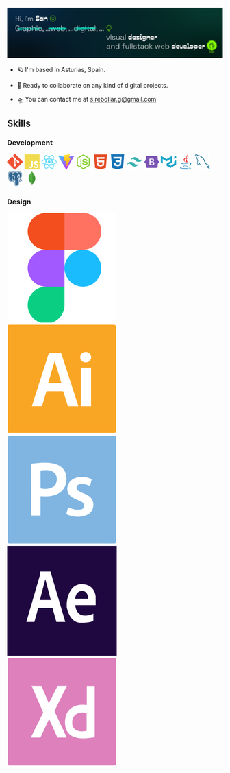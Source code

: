 ![Hi, I'm San.](/github-banner.png)

- 🪐 I'm based in Asturias, Spain.

- 🌠 Ready to collaborate on any kind of digital projects.

- 🛸 You can contact me at [s.rebollar.g@gmail.com](mailto:s.rebollar.g@gmail.com)

## Skills
### Development
<p>
<img src="/assets/git-colored.svg" width="36" height="36" alt="Git" style="max-width: 100%;">
<img src="/assets/javascript-colored.svg" width="36" height="36" alt="Javascript" style="max-width: 100%;">
<img src="/assets/react-colored.svg" width="36" height="36" alt="ReactJs" style="max-width: 100%;">
<img src="/assets/vite-colored.svg" width="36" height="36" alt="Vite" style="max-width: 100%;">
<img src="/assets/nodejs-colored.svg" width="36" height="36" alt="NodeJs" style="max-width: 100%;">
<img src="/assets/html5-colored.svg" width="36" height="36" alt="HTML" style="max-width: 100%;">
<img src="/assets/css3-colored.svg" width="36" height="36" alt="css" style="max-width: 100%;">
<img src="/assets/tailwindcss-colored.svg" width="36" height="36" alt="Tailwind" style="max-width: 100%;">
<img src="/assets/bootstrap-colored.svg" width="36" height="36" alt="Bootstrap" style="max-width: 100%;">
<img src="/assets/materialui-colored.svg" width="36" height="36" alt="MUI" style="max-width: 100%;">
<img src="/assets/java-colored.svg" width="36" height="36" alt="Java" style="max-width: 100%;">
<img src="/assets/mysql-colored.svg" width="36" height="36" alt="MySql" style="max-width: 100%;">
<img src="/assets/postgresql-colored.svg" width="36" height="36" alt="Postgresql" style="max-width: 100%;">
<img src="/assets/mongodb-colored.svg" width="36" height="36" alt="MongoDB" style="max-width: 100%;">
</p>

### Design
![Figma](/assets/figma-colored.svg)
![Illustrator](/assets/illustrator-colored.svg)
![Photoshop](/assets/photoshop-colored.svg)
![AfterEffects](/assets/aftereffects-colored.svg)
![AdobeXD](/assets/xd-colored.svg)
